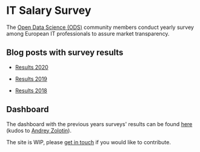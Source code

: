 # IT Salary Survey

The <a href="https://ods.ai/" target="_blank" rel="noopener">Open Data Science (ODS)</a> community members conduct yearly survey among European IT professionals to assure market transparency.

## Blog posts with survey results

- [Results 2020](blog/results/2020.md)

- [Results 2019](blog/results/2019.md)

- [Results 2018](blog/results/2018.md)

<!-- <strong><em>Please contribute to the survey of 2020</em></strong> by filling [the form](./form.md). The raw data collected so far can be found <a href="https://docs.google.com/spreadsheets/d/1DjPgQeBu53I0Dws4YMbXyyQdWDLpMtkSu4FhGux0epY/edit#gid=1727021736" target="_blank" rel="noopener">here</a>. -->

## Dashboard

The dashboard with the previous years surveys' results can be found <a href="dashboard.html" target="_blank" rel="noopener">here</a> (kudos to <a href="https://www.linkedin.com/in/nitoloz/" target="_blank" rel="noopener">Andrey Zolotin</a>).

The site is WIP, please <a href="https://www.linkedin.com/in/dkisler/" target="_blank" rel="noopener">get in touch</a> if you would like to contribute.
